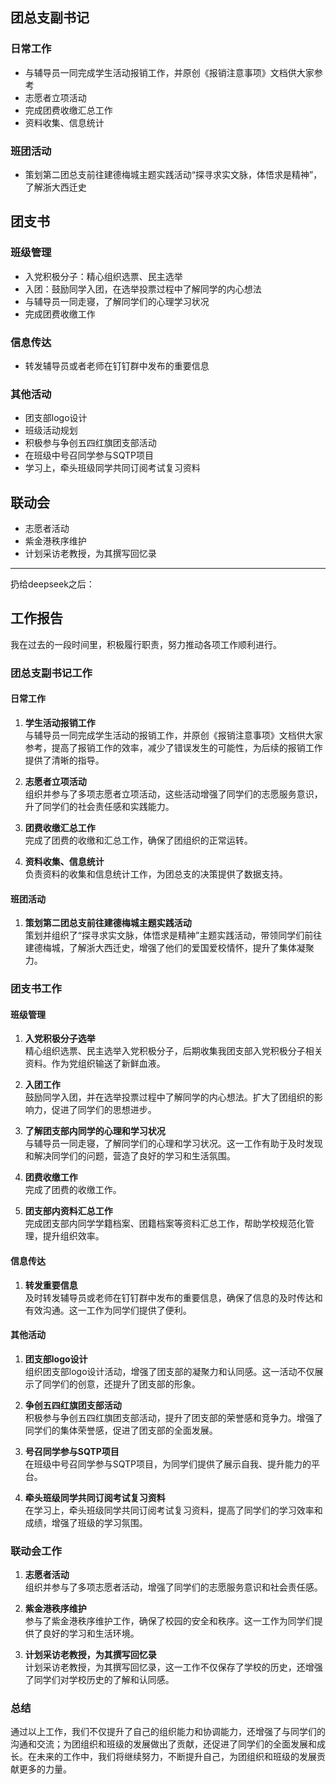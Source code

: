 ## 团总支副书记

### 日常工作
- 与辅导员一同完成学生活动报销工作，并原创《报销注意事项》文档供大家参考
- 志愿者立项活动
- 完成团费收缴汇总工作
- 资料收集、信息统计

### 班团活动
- 策划第二团总支前往建德梅城主题实践活动“探寻求实文脉，体悟求是精神”，了解浙大西迁史


## 团支书

### 班级管理

- 入党积极分子：精心组织选票、民主选举
- 入团：鼓励同学入团，在选举投票过程中了解同学的内心想法
- 与辅导员一同走寝，了解同学们的心理学习状况
- 完成团费收缴工作

### 信息传达

- 转发辅导员或者老师在钉钉群中发布的重要信息

### 其他活动

- 团支部logo设计
- 班级活动规划
- 积极参与争创五四红旗团支部活动
- 在班级中号召同学参与SQTP项目
- 学习上，牵头班级同学共同订阅考试复习资料

## 联动会

- 志愿者活动
- 紫金港秩序维护
- 计划采访老教授，为其撰写回忆录

---

扔给deepseek之后：

## 工作报告

我在过去的一段时间里，积极履行职责，努力推动各项工作顺利进行。

### 团总支副书记工作

#### 日常工作

1. **学生活动报销工作**  
   与辅导员一同完成学生活动的报销工作，并原创《报销注意事项》文档供大家参考，提高了报销工作的效率，减少了错误发生的可能性，为后续的报销工作提供了清晰的指导。

2. **志愿者立项活动**  
   组织并参与了多项志愿者立项活动，这些活动增强了同学们的志愿服务意识，升了同学们的社会责任感和实践能力。

3. **团费收缴汇总工作**  
   完成了团费的收缴和汇总工作，确保了团组织的正常运转。

4. **资料收集、信息统计**  
   负责资料的收集和信息统计工作，为团总支的决策提供了数据支持。

#### 班团活动

1. **策划第二团总支前往建德梅城主题实践活动**  
   策划并组织了“探寻求实文脉，体悟求是精神”主题实践活动，带领同学们前往建德梅城，了解浙大西迁史，增强了他们的爱国爱校情怀，提升了集体凝聚力。

### 团支书工作

#### 班级管理

1. **入党积极分子选举**  
   精心组织选票、民主选举入党积极分子，后期收集我团支部入党积极分子相关资料。作为党组织输送了新鲜血液。

2. **入团工作**  
   鼓励同学入团，并在选举投票过程中了解同学的内心想法。扩大了团组织的影响力，促进了同学们的思想进步。

3. **了解团支部内同学的心理和学习状况**  
   与辅导员一同走寝，了解同学们的心理和学习状况。这一工作有助于及时发现和解决同学们的问题，营造了良好的学习和生活氛围。

4. **团费收缴工作**  
   完成了团费的收缴工作。

5. **团支部内资料汇总工作**  
    完成团支部内同学学籍档案、团籍档案等资料汇总工作，帮助学校规范化管理，提升组织效率。

#### 信息传达

1. **转发重要信息**  
   及时转发辅导员或老师在钉钉群中发布的重要信息，确保了信息的及时传达和有效沟通。这一工作为同学们提供了便利。

#### 其他活动

1. **团支部logo设计**  
   组织团支部logo设计活动，增强了团支部的凝聚力和认同感。这一活动不仅展示了同学们的创意，还提升了团支部的形象。

3. **争创五四红旗团支部活动**  
   积极参与争创五四红旗团支部活动，提升了团支部的荣誉感和竞争力。增强了同学们的集体荣誉感，促进了团支部的全面发展。

4. **号召同学参与SQTP项目**  
   在班级中号召同学参与SQTP项目，为同学们提供了展示自我、提升能力的平台。

5. **牵头班级同学共同订阅考试复习资料**  
   在学习上，牵头班级同学共同订阅考试复习资料，提高了同学们的学习效率和成绩，增强了班级的学习氛围。

### 联动会工作

1. **志愿者活动**  
   组织并参与了多项志愿者活动，增强了同学们的志愿服务意识和社会责任感。

2. **紫金港秩序维护**  
   参与了紫金港秩序维护工作，确保了校园的安全和秩序。这一工作为同学们提供了良好的学习和生活环境。

3. **计划采访老教授，为其撰写回忆录**  
   计划采访老教授，为其撰写回忆录，这一工作不仅保存了学校的历史，还增强了同学们对学校历史的了解和认同感。

### 总结

通过以上工作，我们不仅提升了自己的组织能力和协调能力，还增强了与同学们的沟通和交流；为团组织和班级的发展做出了贡献，还促进了同学们的全面发展和成长。在未来的工作中，我们将继续努力，不断提升自己，为团组织和班级的发展贡献更多的力量。